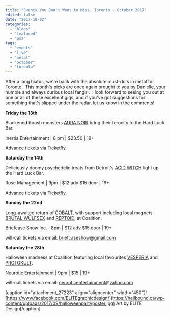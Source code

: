 ```yaml
---
title: "Events You Don't Want to Miss, Toronto - October 2017"
edited: false
date: "2017-10-02"
categories:
  - "blogs"
  - "featured"
  - "psa"
tags:
  - "events"
  - "live"
  - "metal"
  - "october"
  - "toronto"
---
```


After a long hiatus, we're back with the absolute must-do's in metal for Toronto.  This month's picks are once again brought to you by Danielle, your humble and always curious local fangirl.  I look forward to seeing you out at one or all of these excellent gigs, and if you've got suggestions for something that's slipped under the radar, let us know in the comments!

**Friday the 13th** 

Blackened thrash monsters [AURA NOIR](https://auranoir.bandcamp.com/) bring their ferocity to the Hard Luck Bar.

Inertia Entertainment | 8 pm | $23.50 | 19+

[Advance tickets via Ticketfly](http://www.ticketfly.com/purchase/event/1548764?utm_source=fbTfly&utm_medium=ampOfficialEvent)

**Saturday the 14th**

Deliciously doomy psychedelic treats from Detroit's [ACID WITCH](http://www.slasherdave.bigcartel.com/) light up the Hard Luck Bar.

Rose Management | 9pm | $12 adv $15 door | 19+

[Advance tickets via Ticketfly](http://www.ticketfly.com/purchase/event/1548764?utm_source=fbTfly&utm_medium=ampOfficialEvent)

**Sunday the 22nd**

Long-awaited return of [COBALT](https://profoundlorerecords.bandcamp.com/album/slow-forever), with support including local magnets [BRÜTAL WÜLFSEX](https://brvtalwvlfsex.bandcamp.com/) and [REPTOID](https://reptoiddeathmetal.bandcamp.com/releases), at Coalition.

Briefcase Show Inc. | 8pm | $12 adv $15 door | 19+

will-call tickets via email: briefcaseshow@gmail.com

**Saturday the 28th**

Halloween madness at Coalition featuring local favourites [VESPERIA](http://vesperia.ca/) and [PROTOKULT](http://protokult.com/).

Neurotic Entertainment | 9pm | $15 | 19+

will-call tickets via email: neuroticentertainment@yahoo.com

\[caption id="attachment\_27223" align="aligncenter" width="450"\]![https://www.facebook.com/ELITEgraphicdesign/](https://hellbound.ca/wp-content/uploads/2017/09/halloweenpartyposter.jpg) Art by ELITE Design\[/caption\]
